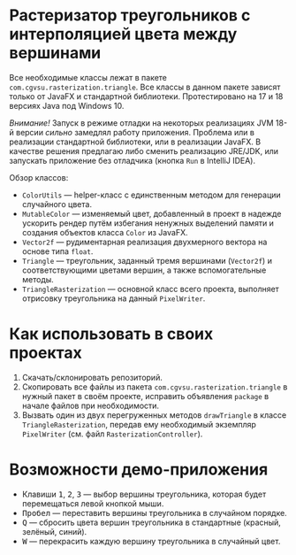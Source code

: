 # Растеризатор треугольников с интерполяцией цвета между вершинами

Все необходимые классы лежат в пакете `com.cgvsu.rasterization.triangle`. Все классы в данном пакете зависят только от JavaFX и стандартной библиотеки. Протестировано на 17 и 18 версиях Java под Windows 10.

*Внимание!* Запуск в режиме отладки на некоторых реализациях JVM 18-й версии *сильно* замедлял работу приложения. Проблема или в реализации стандартной библиотеки, или в реализации JavaFX. В качестве решения предлагаю либо сменить реализацию JRE/JDK, или запускать приложение без отладчика (кнопка `Run` в IntelliJ IDEA).

Обзор классов:

- `ColorUtils` — helper-класс с единственным методом для генерации случайного цвета.
- `MutableColor` — изменяемый цвет, добавленный в проект в надежде ускорить рендер путём избегания ненужных выделений памяти и создания объектов класса `Color` из JavaFX.
- `Vector2f` — рудиментарная реализация двухмерного вектора на основе типа `float`.
- `Triangle` — треугольник, заданный тремя вершинами (`Vector2f`) и соответствующими цветами вершин, а также вспомогательные методы.
- `TriangleRasterization` — основной класс всего проекта, выполняет отрисовку треугольника на данный `PixelWriter`.

# Как использовать в своих проектах

1. Скачать/склонировать репозиторий.
1. Скопировать все файлы из пакета `com.cgvsu.rasterization.triangle` в нужный пакет в своём проекте, исправить объявления `package` в начале файлов при необходимости.
1. Вызвать один из двух перегруженных методов `drawTriangle` в классе `TriangleRasterization`, передав ему необходимый экземпляр `PixelWriter` (см. файл `RasterizationController`).

# Возможности демо-приложения

- Клавиши <kbd>1</kbd>, <kbd>2</kbd>, <kbd>3</kbd> — выбор вершины треугольника, которая будет перемещаться левой кнопкой мыши.
- <kbd>Пробел</kbd> — переставить вершины треугольника в случайном порядке.
- <kbd>Q</kbd> — сбросить цвета вершин треугольника в стандартные (красный, зелёный, синий).
- <kbd>W</kbd> — перекрасить каждую вершину треугольника в случайный цвет.